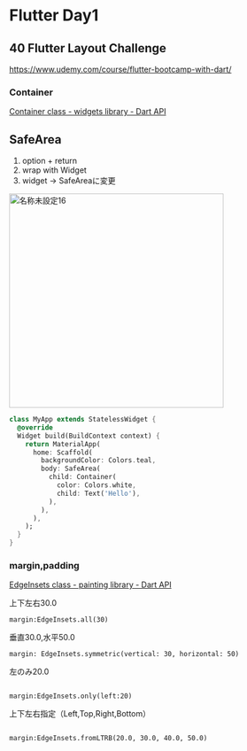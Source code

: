 # Flutter Day1
## 40 Flutter Layout Challenge
https://www.udemy.com/course/flutter-bootcamp-with-dart/

### Container
[Container class - widgets library - Dart API](https://api.flutter.dev/flutter/widgets/Container-class.html)

## SafeArea
1. option + return
2. wrap with Widget
3. widget → SafeAreaに変更

<img width="387" alt="名称未設定16" src="https://user-images.githubusercontent.com/109131074/184904794-292e217b-7e05-4b06-a828-712a9b3d21d0.png">

```Dart
class MyApp extends StatelessWidget {
  @override
  Widget build(BuildContext context) {
    return MaterialApp(
      home: Scaffold(
        backgroundColor: Colors.teal,
        body: SafeArea(
          child: Container(
            color: Colors.white,
            child: Text('Hello'),
          ),
        ),
      ),
    );
  }
}
```

### margin,padding
[EdgeInsets class - painting library - Dart API](https://api.flutter.dev/flutter/painting/EdgeInsets-class.html)

上下左右30.0
```
margin:EdgeInsets.all(30)
```

垂直30.0,水平50.0
```
margin: EdgeInsets.symmetric(vertical: 30, horizontal: 50)
```

左のみ20.0
```

margin:EdgeInsets.only(left:20)
```

上下左右指定（Left,Top,Right,Bottom）
```

margin:EdgeInsets.fromLTRB(20.0, 30.0, 40.0, 50.0)
```

